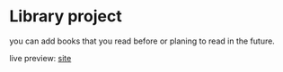 # Library project

you can add books that you read before or planing to read in the future.

live preview: [site](https://www.mariolibrary.tk)
